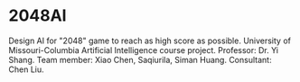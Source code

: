 2048AI
======

Design AI for "2048" game to reach as high score as possible. University of Missouri-Columbia Artificial Intelligence course project. Professor: Dr. Yi Shang. Team member: Xiao Chen, Saqiurila, Siman Huang. Consultant: Chen Liu.
